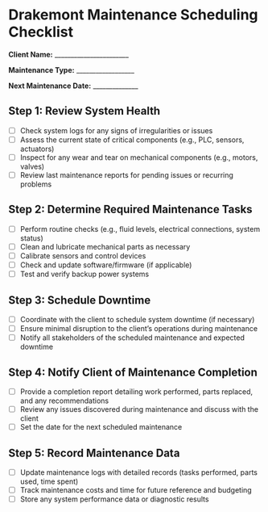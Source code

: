 # Drakemont Maintenance Scheduling Checklist

**Client Name:** _______________________

**Maintenance Type:** __________________

**Next Maintenance Date:** ______________

## Step 1: Review System Health

- [ ] Check system logs for any signs of irregularities or issues
- [ ] Assess the current state of critical components (e.g., PLC, sensors, actuators)
- [ ] Inspect for any wear and tear on mechanical components (e.g., motors, valves)
- [ ] Review last maintenance reports for pending issues or recurring problems

## Step 2: Determine Required Maintenance Tasks

- [ ] Perform routine checks (e.g., fluid levels, electrical connections, system status)
- [ ] Clean and lubricate mechanical parts as necessary
- [ ] Calibrate sensors and control devices
- [ ] Check and update software/firmware (if applicable)
- [ ] Test and verify backup power systems

## Step 3: Schedule Downtime

- [ ] Coordinate with the client to schedule system downtime (if necessary)
- [ ] Ensure minimal disruption to the client’s operations during maintenance
- [ ] Notify all stakeholders of the scheduled maintenance and expected downtime

## Step 4: Notify Client of Maintenance Completion

- [ ] Provide a completion report detailing work performed, parts replaced, and any recommendations
- [ ] Review any issues discovered during maintenance and discuss with the client
- [ ] Set the date for the next scheduled maintenance

## Step 5: Record Maintenance Data

- [ ] Update maintenance logs with detailed records (tasks performed, parts used, time spent)
- [ ] Track maintenance costs and time for future reference and budgeting
- [ ] Store any system performance data or diagnostic results
